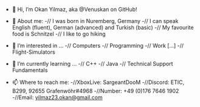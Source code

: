 - 👋 Hi, I’m Okan Yilmaz, aka @Venuskan on GitHub!

- 👦 About me:
-// I was born in Nuremberg, Germany
-// I can speak English (fluent), German (advanced) and Turkish (basic) 
-// My favourite food is Schnitzel
-// I like to go hiking

- 👀 I’m interested in ...
-// Computers
-// Programming
-// Work [...]
-// Flight-Simulators

- 🌱 I’m currently learning ...
-// C++
-// Java
-// Technical Support Fundamentals

- 📫 Where to reach me:
-//XboxLive: SargeantDooM
-//Discord: ETIC, B299, 92655 Grafenwöhr#4968
-//Number: +49 (0)176 7646 1902
-//Email: yilmaz23.okan@gmail.com


